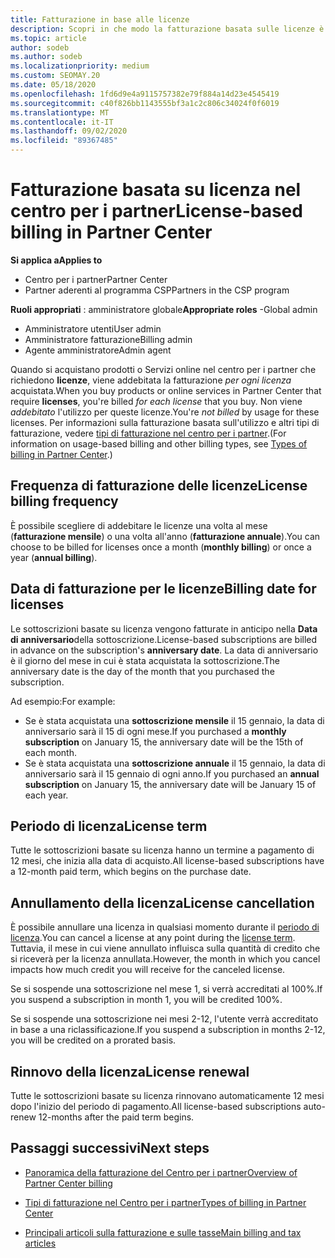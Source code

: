 ```yaml
---
title: Fatturazione in base alle licenze
description: Scopri in che modo la fatturazione basata sulle licenze è diversa dalla fatturazione basata sull'utilizzo nel centro per i partner, incluso il modo in cui vengono fatturate le licenze (non in base all'utilizzo delle licenze).
ms.topic: article
author: sodeb
ms.author: sodeb
ms.localizationpriority: medium
ms.custom: SEOMAY.20
ms.date: 05/18/2020
ms.openlocfilehash: 1fd6d9e4a9115757382e79f884a14d23e4545419
ms.sourcegitcommit: c40f826bb1143555bf3a1c2c806c34024f0f6019
ms.translationtype: MT
ms.contentlocale: it-IT
ms.lasthandoff: 09/02/2020
ms.locfileid: "89367485"
---
```

# <a name="license-based-billing-in-partner-center"></a><span data-ttu-id="3df52-103">Fatturazione basata su licenza nel centro per i partner</span><span class="sxs-lookup"><span data-stu-id="3df52-103">License-based billing in Partner Center</span></span>

<span data-ttu-id="3df52-104">**Si applica a**</span><span class="sxs-lookup"><span data-stu-id="3df52-104">**Applies to**</span></span>

- <span data-ttu-id="3df52-105">Centro per i partner</span><span class="sxs-lookup"><span data-stu-id="3df52-105">Partner Center</span></span>
- <span data-ttu-id="3df52-106">Partner aderenti al programma CSP</span><span class="sxs-lookup"><span data-stu-id="3df52-106">Partners in the CSP program</span></span>

<span data-ttu-id="3df52-107">**Ruoli appropriati** : amministratore globale</span><span class="sxs-lookup"><span data-stu-id="3df52-107">**Appropriate roles** -Global admin</span></span>
- <span data-ttu-id="3df52-108">Amministratore utenti</span><span class="sxs-lookup"><span data-stu-id="3df52-108">User admin</span></span>
- <span data-ttu-id="3df52-109">Amministratore fatturazione</span><span class="sxs-lookup"><span data-stu-id="3df52-109">Billing admin</span></span>
- <span data-ttu-id="3df52-110">Agente amministratore</span><span class="sxs-lookup"><span data-stu-id="3df52-110">Admin agent</span></span>

<span data-ttu-id="3df52-111">Quando si acquistano prodotti o Servizi online nel centro per i partner che richiedono **licenze**, viene addebitata la fatturazione *per ogni licenza* acquistata.</span><span class="sxs-lookup"><span data-stu-id="3df52-111">When you buy products or online services in Partner Center that require **licenses**, you're billed *for each license* that you buy.</span></span> <span data-ttu-id="3df52-112">Non viene *addebitato* l'utilizzo per queste licenze.</span><span class="sxs-lookup"><span data-stu-id="3df52-112">You're *not billed* by usage for these licenses.</span></span> <span data-ttu-id="3df52-113">Per informazioni sulla fatturazione basata sull'utilizzo e altri tipi di fatturazione, vedere [tipi di fatturazione nel centro per i partner](billing-different-types.md).</span><span class="sxs-lookup"><span data-stu-id="3df52-113">(For information on usage-based billing and other billing types, see [Types of billing in Partner Center](billing-different-types.md).)</span></span>

## <a name="license-billing-frequency"></a><span data-ttu-id="3df52-114">Frequenza di fatturazione delle licenze</span><span class="sxs-lookup"><span data-stu-id="3df52-114">License billing frequency</span></span>

<span data-ttu-id="3df52-115">È possibile scegliere di addebitare le licenze una volta al mese (**fatturazione mensile**) o una volta all'anno (**fatturazione annuale**).</span><span class="sxs-lookup"><span data-stu-id="3df52-115">You can choose to be billed for licenses once a month (**monthly billing**) or once a year (**annual billing**).</span></span> 

## <a name="billing-date-for-licenses"></a><span data-ttu-id="3df52-116">Data di fatturazione per le licenze</span><span class="sxs-lookup"><span data-stu-id="3df52-116">Billing date for licenses</span></span>

<span data-ttu-id="3df52-117">Le sottoscrizioni basate su licenza vengono fatturate in anticipo nella **Data di anniversario**della sottoscrizione.</span><span class="sxs-lookup"><span data-stu-id="3df52-117">License-based subscriptions are billed in advance on the subscription's **anniversary date**.</span></span> <span data-ttu-id="3df52-118">La data di anniversario è il giorno del mese in cui è stata acquistata la sottoscrizione.</span><span class="sxs-lookup"><span data-stu-id="3df52-118">The anniversary date is the day of the month that you purchased the subscription.</span></span>

<span data-ttu-id="3df52-119">Ad esempio:</span><span class="sxs-lookup"><span data-stu-id="3df52-119">For example:</span></span>

- <span data-ttu-id="3df52-120">Se è stata acquistata una **sottoscrizione mensile** il 15 gennaio, la data di anniversario sarà il 15 di ogni mese.</span><span class="sxs-lookup"><span data-stu-id="3df52-120">If you purchased a **monthly subscription** on January 15, the anniversary date will be the 15th of each month.</span></span>
- <span data-ttu-id="3df52-121">Se è stata acquistata una **sottoscrizione annuale** il 15 gennaio, la data di anniversario sarà il 15 gennaio di ogni anno.</span><span class="sxs-lookup"><span data-stu-id="3df52-121">If you purchased an **annual subscription** on January 15, the anniversary date will be January 15 of each year.</span></span>

## <a name="license-term"></a><span data-ttu-id="3df52-122">Periodo di licenza</span><span class="sxs-lookup"><span data-stu-id="3df52-122">License term</span></span>

<span data-ttu-id="3df52-123">Tutte le sottoscrizioni basate su licenza hanno un termine a pagamento di 12 mesi, che inizia alla data di acquisto.</span><span class="sxs-lookup"><span data-stu-id="3df52-123">All license-based subscriptions have a 12-month paid term, which begins on the purchase date.</span></span>

## <a name="license-cancellation"></a><span data-ttu-id="3df52-124">Annullamento della licenza</span><span class="sxs-lookup"><span data-stu-id="3df52-124">License cancellation</span></span>

<span data-ttu-id="3df52-125">È possibile annullare una licenza in qualsiasi momento durante il [periodo di licenza](#license-term).</span><span class="sxs-lookup"><span data-stu-id="3df52-125">You can cancel a license at any point during the [license term](#license-term).</span></span> <span data-ttu-id="3df52-126">Tuttavia, il mese in cui viene annullato influisca sulla quantità di credito che si riceverà per la licenza annullata.</span><span class="sxs-lookup"><span data-stu-id="3df52-126">However, the month in which you cancel impacts how much credit you will receive for the canceled license.</span></span>

<span data-ttu-id="3df52-127">Se si sospende una sottoscrizione nel mese 1, si verrà accreditati al 100%.</span><span class="sxs-lookup"><span data-stu-id="3df52-127">If you suspend a subscription in month 1, you will be credited 100%.</span></span>

<span data-ttu-id="3df52-128">Se si sospende una sottoscrizione nei mesi 2-12, l'utente verrà accreditato in base a una riclassificazione.</span><span class="sxs-lookup"><span data-stu-id="3df52-128">If you suspend a subscription in months 2-12, you will be credited on a prorated basis.</span></span>

## <a name="license-renewal"></a><span data-ttu-id="3df52-129">Rinnovo della licenza</span><span class="sxs-lookup"><span data-stu-id="3df52-129">License renewal</span></span>

<span data-ttu-id="3df52-130">Tutte le sottoscrizioni basate su licenza rinnovano automaticamente 12 mesi dopo l'inizio del periodo di pagamento.</span><span class="sxs-lookup"><span data-stu-id="3df52-130">All license-based subscriptions auto-renew 12-months after the paid term begins.</span></span>

## <a name="next-steps"></a><span data-ttu-id="3df52-131">Passaggi successivi</span><span class="sxs-lookup"><span data-stu-id="3df52-131">Next steps</span></span>

- [<span data-ttu-id="3df52-132">Panoramica della fatturazione del Centro per i partner</span><span class="sxs-lookup"><span data-stu-id="3df52-132">Overview of Partner Center billing</span></span>](billing-basics.md)

- [<span data-ttu-id="3df52-133">Tipi di fatturazione nel Centro per i partner</span><span class="sxs-lookup"><span data-stu-id="3df52-133">Types of billing in Partner Center</span></span>](billing-different-types.md)

- [<span data-ttu-id="3df52-134">Principali articoli sulla fatturazione e sulle tasse</span><span class="sxs-lookup"><span data-stu-id="3df52-134">Main billing and tax articles</span></span>](billing.md)
